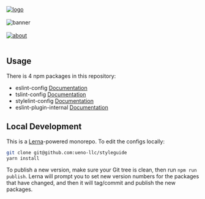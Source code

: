 [![logo](https://user-images.githubusercontent.com/937328/50185354-72631680-030f-11e9-8c9f-1982c55bbe03.png)](https://ueno.co/?utm_source=github&utm_campaign=styleguide)
<br /><br />
![banner](https://user-images.githubusercontent.com/937328/50185358-72631680-030f-11e9-85c4-de1eb9ad9b03.png)
<br /><br />
[![about](https://user-images.githubusercontent.com/937328/50184746-da186200-030d-11e9-8edb-3227e9300524.png)](https://ueno.co/contact/?utm_source=github&utm_campaign=styleguide)
<br /><br />

## Usage

There is 4 npm packages in this repository:

- eslint-config [Documentation](./packages/eslint-config/README.md)
- tslint-config [Documentation](./packages/tslint-config/README.md)
- stylelint-config [Documentation](./packages/stylelint-config/README.md)
- eslint-plugin-internal [Documentation](./packages/eslint-plugin-internal/README.md)

## Local Development

This is a [Lerna](https://github.com/lerna/lerna)-powered monorepo. To edit the configs locally:

```bash
git clone git@github.com:ueno-llc/styleguide
yarn install
```

To publish a new version, make sure your Git tree is clean, then run `npm run publish`. Lerna will prompt you to set new version numbers for the packages that have changed, and then it will tag/commit and publish the new packages.
